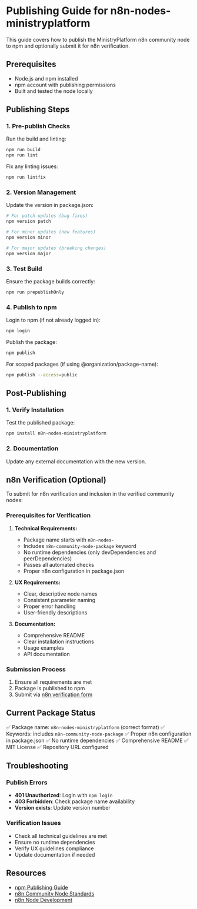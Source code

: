 # Publishing Guide for n8n-nodes-ministryplatform

This guide covers how to publish the MinistryPlatform n8n community node to npm and optionally submit it for n8n verification.

## Prerequisites

- Node.js and npm installed
- npm account with publishing permissions
- Built and tested the node locally

## Publishing Steps

### 1. Pre-publish Checks

Run the build and linting:
```bash
npm run build
npm run lint
```

Fix any linting issues:
```bash
npm run lintfix
```

### 2. Version Management

Update the version in package.json:
```bash
# For patch updates (bug fixes)
npm version patch

# For minor updates (new features)
npm version minor

# For major updates (breaking changes)
npm version major
```

### 3. Test Build

Ensure the package builds correctly:
```bash
npm run prepublishOnly
```

### 4. Publish to npm

Login to npm (if not already logged in):
```bash
npm login
```

Publish the package:
```bash
npm publish
```

For scoped packages (if using @organization/package-name):
```bash
npm publish --access=public
```

## Post-Publishing

### 1. Verify Installation

Test the published package:
```bash
npm install n8n-nodes-ministryplatform
```

### 2. Documentation

Update any external documentation with the new version.

## n8n Verification (Optional)

To submit for n8n verification and inclusion in the verified community nodes:

### Prerequisites for Verification

1. **Technical Requirements:**
   - Package name starts with `n8n-nodes-`
   - Includes `n8n-community-node-package` keyword
   - No runtime dependencies (only devDependencies and peerDependencies)
   - Passes all automated checks
   - Proper n8n configuration in package.json

2. **UX Requirements:**
   - Clear, descriptive node names
   - Consistent parameter naming
   - Proper error handling
   - User-friendly descriptions

3. **Documentation:**
   - Comprehensive README
   - Clear installation instructions
   - Usage examples
   - API documentation

### Submission Process

1. Ensure all requirements are met
2. Package is published to npm
3. Submit via [n8n verification form](https://internal.users.n8n.cloud/form/f0ff9304-f34a-420e-99da-6103a2f8ac5b)

## Current Package Status

✅ Package name: `n8n-nodes-ministryplatform` (correct format)
✅ Keywords: includes `n8n-community-node-package`
✅ Proper n8n configuration in package.json
✅ No runtime dependencies
✅ Comprehensive README
✅ MIT License
✅ Repository URL configured

## Troubleshooting

### Publish Errors

- **401 Unauthorized**: Login with `npm login`
- **403 Forbidden**: Check package name availability
- **Version exists**: Update version number

### Verification Issues

- Check all technical guidelines are met
- Ensure no runtime dependencies
- Verify UX guidelines compliance
- Update documentation if needed

## Resources

- [npm Publishing Guide](https://docs.npmjs.com/packages-and-modules/contributing-packages-to-the-registry)
- [n8n Community Node Standards](https://docs.n8n.io/integrations/creating-nodes/deploy/submit-community-nodes/)
- [n8n Node Development](https://docs.n8n.io/integrations/creating-nodes/)
